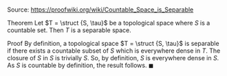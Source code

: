 # 

Source: https://proofwiki.org/wiki/Countable_Space_is_Separable

Theorem
Let $T = \struct {S, \tau}$ be a topological space where $S$ is a countable set.
Then $T$ is a separable space.


Proof
By definition, a topological space $T = \struct {S, \tau}$ is separable if there exists a countable subset of $S$ which is everywhere dense in $T$.
The closure of $S$ in $S$ is trivially $S$.
So, by definition, $S$ is everywhere dense in $S$.
As $S$ is countable by definition, the result follows.
$\blacksquare$





